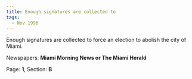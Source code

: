 ```yaml
---  
title: Enough signatures are collected to  
tags:  
  - Nov 1996  
---  
```

  
Enough signatures are collected to force an election to abolish the city of Miami.  
  
Newspapers: **Miami Morning News or The Miami Herald**  
  
Page: **1**, Section: **B** 
